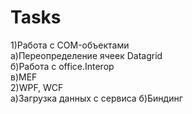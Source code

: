 # Tasks
1)Работа с COM-объектами	
а)Переопределение ячеек Datagrid	
б)Работа с office.Interop	
в)MEF	
2)WPF, WCF	
а)Загрузка данных с сервиса	
б)Биндинг	
